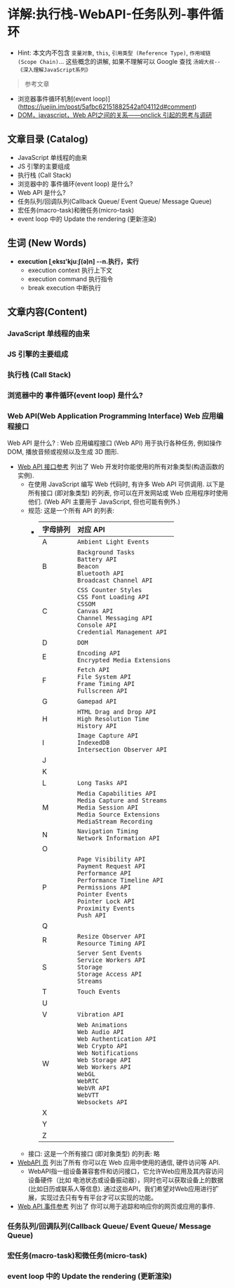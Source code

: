 # 详解:执行栈-WebAPI-任务队列-事件循环
- Hint: 本文内不包含  `变量对象`, `this`, 
  `引用类型 (Reference Type)`, `作用域链 (Scope Chain)`... 这些概念的讲解, 
  如果不理解可以 Google 查找 `汤姆大叔--《深入理解JavaScript系列》`

> 参考文章
- 浏览器事件循环机制(event loop)](https://juejin.im/post/5afbc62151882542af04112d#comment)
- [DOM，javascript，Web API之间的关系——onclick 引起的思考与调研](https://www.cnblogs.com/surfer/p/9724933.html)


## 文章目录 (Catalog)
- JavaScript 单线程的由来
- JS 引擎的主要组成
- 执行栈 (Call Stack)
- 浏览器中的 事件循环(event loop) 是什么?
- Web API 是什么?
- 任务队列/回调队列(Callback Queue/ Event Queue/ Message Queue)
- 宏任务(macro-task)和微任务(micro-task)
- event loop 中的 Update the rendering (更新渲染)



## 生词 (New Words)
- **execution [ˌeksɪ'kjuːʃ(ə)n] --n.执行，实行**
    + execution context 执行上下文
    + execution command 执行指令
    + break execution 中断执行


## 文章内容(Content)

### JavaScript 单线程的由来

### JS 引擎的主要组成

### 执行栈 (Call Stack)

### 浏览器中的 事件循环(event loop) 是什么?

### Web API(Web Application Programming Interface) Web 应用编程接口
Web API 是什么? : Web 应用编程接口 (Web API) 用于执行各种任务, 例如操作 DOM, 
播放音频或视频以及生成 3D 图形.
- [Web API 接口参考](https://developer.mozilla.org/zh-CN/docs/Web/API) 列出了
  Web 开发时你能使用的所有对象类型(构造函数的实例).
    + 在使用 JavaScript 编写 Web 代码时, 有许多 Web API 可供调用. 以下是所有接口 
      (即对象类型) 的列表, 你可以在开发网站或 Web 应用程序时使用他们. (Web API 主要用于
      JavaScript, 但也可能有例外.)
    + 规范: 这是一个所有 API 的列表:
        - |字母排列|对应 API|
          |:------|:------|
          |A | `Ambient Light Events`|
          |B | `Background Tasks`<br>`Battery API`<br>`Beacon`<br>`Bluetooth API`<br>`Broadcast Channel API` |
          |C | `CSS Counter Styles`<br>`CSS Font Loading API`<br>`CSSOM`<br>`Canvas API`<br>`Channel Messaging API`<br>`Console API`<br>`Credential Management API`|
          |D | `DOM`|
          |E | `Encoding API`<br>`Encrypted Media Extensions`|
          |F | `Fetch API`<br>`File System API`<br>`Frame Timing API`<br>`Fullscreen API`|
          |G | `Gamepad API`|
          |H | `HTML Drag and Drop API`<br>`High Resolution Time`<br>`History API`|
          |I | `Image Capture API`<br>`IndexedDB`<br>`Intersection Observer API`|
          |J | |
          |K | |
          |L | `Long Tasks API`|
          |M | `Media Capabilities API`<br>`Media Capture and Streams`<br>`Media Session API`<br>`Media Source Extensions`<br>`MediaStream Recording`|
          |N | `Navigation Timing`<br>`Network Information API`|
          |O | |
          |P | `Page Visibility API`<br>`Payment Request API`<br>`Performance API`<br>`Performance Timeline API`<br>`Permissions API`<br>`Pointer Events`<br>`Pointer Lock API`<br>`Proximity Events`<br>`Push API`|
          |Q | |
          |R | `Resize Observer API`<br>`Resource Timing API`|
          |S | `Server Sent Events`<br>`Service Workers API`<br>`Storage`<br>`Storage Access API`<br>`Streams` |
          |T | `Touch Events`|
          |U | |
          |V | `Vibration API`|
          |W | `Web Animations`<br>`Web Audio API`<br>`Web Authentication API`<br>`Web Crypto API`<br>`Web Notifications`<br>`Web Storage API`<br>`Web Workers API`<br>`WebGL`<br>`WebRTC`<br>`WebVR API`<br>`WebVTT`<br>`Websockets API` |
          |X ||
          |Y ||
          |Z ||
    + 接口: 这是一个所有接口 (即对象类型) 的列表: 略
- [WebAPI 页](https://developer.mozilla.org/zh-CN/docs/WebAPI) 列出了所有
  你可以在 Web 应用中使用的通信, 硬件访问等 API.
    + WebAPI指一组设备兼容套件和访问接口，它允许Web应用及其内容访问设备硬件（比如
      电池状态或设备振动器），同时也可以获取设备上的数据 (比如日历或联系人等信息). 
      通过这些API，我们希望对Web应用进行扩展，实现过去只有专有平台才可以实现的功能。
- [Web API 事件参考](https://developer.mozilla.org/zh-CN/docs/Web/Events) 列出了
  你可以用于追踪和响应你的网页或应用的事件.

### 任务队列/回调队列(Callback Queue/ Event Queue/ Message Queue)

### 宏任务(macro-task)和微任务(micro-task)

### event loop 中的 Update the rendering (更新渲染)

